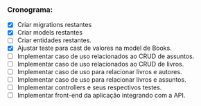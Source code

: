 
<h3>Cronograma:</h3>

- [X] Criar migrations restantes
- [X] Criar models restantes
- [ ] Criar entidades restantes.
- [X] Ajustar teste para cast de valores na model de Books.
- [ ] Implementar caso de uso relacionados ao CRUD de assuntos.
- [ ] Implementar caso de uso relacionados ao CRUD de livros.
- [ ] Implementar caso de uso para relacionar livros e autores.
- [ ] Implementar caso de uso para relacionar livros e assuntos.
- [ ] Implementar controllers e seus respectivos testes.
- [ ] Implementar front-end da aplicação integrando com a API.
